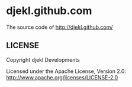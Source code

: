 djekl.github.com
======

The source code of http://djekl.github.com/

LICENSE
------------

Copyright djekl Developments

Licensed under the Apache License, Version 2.0: http://www.apache.org/licenses/LICENSE-2.0
